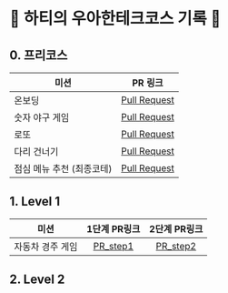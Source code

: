 # 🍵 하티의 우아한테크코스 기록 📝

## 0. 프리코스
|미션|PR 링크|
|---|---|
|온보딩|[Pull Request](https://github.com/woowacourse-precourse/kotlin-onboarding/pull/114)|
|숫자 야구 게임|[Pull Request](https://github.com/woowacourse-precourse/kotlin-baseball/pull/95)|
|로또|[Pull Request](https://github.com/woowacourse-precourse/kotlin-lotto/pull/120)|
|다리 건너기|[Pull Request](https://github.com/woowacourse-precourse/kotlin-bridge/pull/84)|
|점심 메뉴 추천 (최종코테)|[Pull Request](https://github.com/woowacourse-precourse/kotlin-menu/pull/10)|

## 1. Level 1
|미션|1단계 PR링크|2단계 PR링크|
|---|:---:|:---:|
|자동차 경주 게임|[PR_step1](https://github.com/woowacourse/kotlin-racingcar/pull/52)|[PR_step2](https://github.com/woowacourse/kotlin-racingcar/pull/61)|


## 2. Level 2
